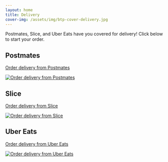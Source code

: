 ```yaml
---
layout: home
title: Delivery
cover-img: /assets/img/btp-cover-delivery.jpg
---
```


<p>Postmates, Slice, and Uber Eats have you covered for delivery! Click below to start your order.</p>

<div class="container">
  <div class="row">
    <div class="col-sm text-center">
      <h2>Postmates</h2>
      <p><a href="https://postmates.com/merchant/belltown-pizza-seattle">Order delivery from Postmates</a></p>
      <p><a href="https://postmates.com/merchant/belltown-pizza-seattle"><img src="{{ 'assets/img/postmates-logo.png' | relative_url }}" alt="Order delivery from Postmates"></a></p>
    </div>
    <div class="col-sm text-center">
      <h2>Slice</h2>
      <p><a href="https://slicelife.com/restaurants/wa/seattle/98121/belltown-pizza/menu">Order delivery from Slice</a></p>
      <p><a href="https://slicelife.com/restaurants/wa/seattle/98121/belltown-pizza/menu"><img class="mt-n1" src="{{ 'assets/img/slicelife-logo.png' | relative_url }}" alt="Order delivery from Slice"></a></p>
    </div>
    <div class="col-sm text-center">
      <h2>Uber Eats</h2>
      <p><a href="https://www.ubereats.com/store/belltown-pizza/02UD9S9DQymmxbpuf2UdrQ">Order delivery from Uber Eats</a></p>
      <p><a href="https://www.ubereats.com/store/belltown-pizza/02UD9S9DQymmxbpuf2UdrQ"><img class="mt-n4" src="{{ 'assets/img/ubereats-logo.png' | relative_url }}" alt="Order delivery from Uber Eats"></a></p>
    </div>
  </div>
</div>
